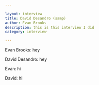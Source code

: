 ```yaml
---

layout: interview
title: David Desandro (samp)
author: Evan Brooks
description: this is this interview I did
category: interview

---
```


Evan Brooks: hey

David Desandro: hey

Evan: hi

David: hi